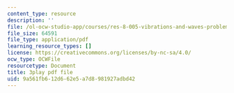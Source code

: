 ```yaml
---
content_type: resource
description: ''
file: /ol-ocw-studio-app/courses/res-8-005-vibrations-and-waves-problem-solving-fall-2012/9a561fb612d662e5a7d8981927adbd42_U_C7xW_gCfI.pdf
file_size: 64591
file_type: application/pdf
learning_resource_types: []
license: https://creativecommons.org/licenses/by-nc-sa/4.0/
ocw_type: OCWFile
resourcetype: Document
title: 3play pdf file
uid: 9a561fb6-12d6-62e5-a7d8-981927adbd42
---
```

